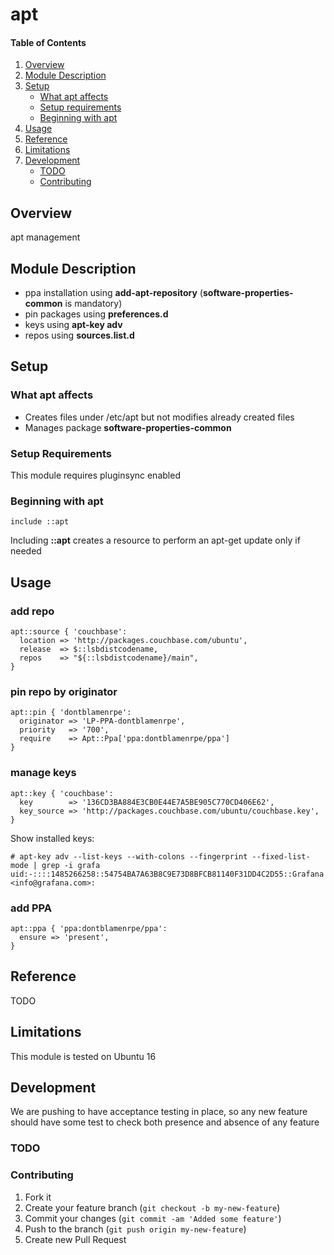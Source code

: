 # apt

#### Table of Contents

1. [Overview](#overview)
2. [Module Description](#module-description)
3. [Setup](#setup)
    * [What apt affects](#what-apt-affects)
    * [Setup requirements](#setup-requirements)
    * [Beginning with apt](#beginning-with-apt)
4. [Usage](#usage)
5. [Reference](#reference)
5. [Limitations](#limitations)
6. [Development](#development)
    * [TODO](#todo)
    * [Contributing](#contributing)

## Overview

apt management

## Module Description

* ppa installation using **add-apt-repository** (**software-properties-common** is mandatory)
* pin packages using **preferences.d**
* keys using **apt-key adv**
* repos using **sources.list.d**

## Setup

### What apt affects

* Creates files under /etc/apt but not modifies already created files
* Manages package **software-properties-common**

### Setup Requirements

This module requires pluginsync enabled

### Beginning with apt

```puppet
include ::apt
```

Including **::apt** creates a resource to perform an apt-get update only if needed

## Usage

### add repo

```puppet
apt::source { 'couchbase':
  location => 'http://packages.couchbase.com/ubuntu',
  release  => $::lsbdistcodename,
  repos    => "${::lsbdistcodename}/main",
}
```

### pin repo by originator

```puppet
apt::pin { 'dontblamenrpe':
  originator => 'LP-PPA-dontblamenrpe',
  priority   => '700',
  require    => Apt::Ppa['ppa:dontblamenrpe/ppa']
}
```

### manage keys

```puppet
apt::key { 'couchbase':
  key        => '136CD3BA884E3CB0E44E7A5BE905C770CD406E62',
  key_source => 'http://packages.couchbase.com/ubuntu/couchbase.key',
}
```

Show installed keys:

```
# apt-key adv --list-keys --with-colons --fingerprint --fixed-list-mode | grep -i grafa
uid:-::::1485266258::54754BA7A63B8C9E73D8BFCB81140F31DD4C2D55::Grafana <info@grafana.com>:
```

### add PPA

```puppet
apt::ppa { 'ppa:dontblamenrpe/ppa':
  ensure => 'present',
}
```

## Reference

TODO

## Limitations

This module is tested on Ubuntu 16

## Development

We are pushing to have acceptance testing in place, so any new feature should
have some test to check both presence and absence of any feature

### TODO


### Contributing

1. Fork it
2. Create your feature branch (`git checkout -b my-new-feature`)
3. Commit your changes (`git commit -am 'Added some feature'`)
4. Push to the branch (`git push origin my-new-feature`)
5. Create new Pull Request

